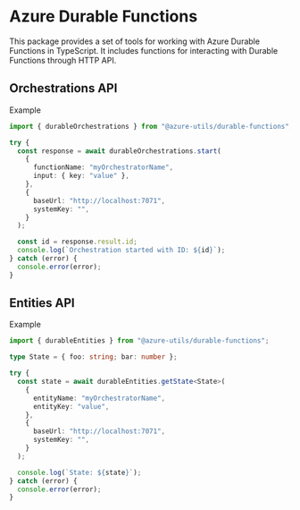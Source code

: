 # Azure Durable Functions

This package provides a set of tools for working with Azure Durable Functions in TypeScript. It includes functions for interacting with Durable Functions through HTTP API.

## Orchestrations API

Example

```ts
import { durableOrchestrations } from "@azure-utils/durable-functions";

try {
  const response = await durableOrchestrations.start(
    {
      functionName: "myOrchestratorName",
      input: { key: "value" },
    },
    {
      baseUrl: "http://localhost:7071",
      systemKey: "",
    }
  );

  const id = response.result.id;
  console.log(`Orchestration started with ID: ${id}`);
} catch (error) {
  console.error(error);
}
```

## Entities API

Example

```ts
import { durableEntities } from "@azure-utils/durable-functions";

type State = { foo: string; bar: number };

try {
  const state = await durableEntities.getState<State>(
    {
      entityName: "myOrchestratorName",
      entityKey: "value",
    },
    {
      baseUrl: "http://localhost:7071",
      systemKey: "",
    }
  );

  console.log(`State: ${state}`);
} catch (error) {
  console.error(error);
}
```
